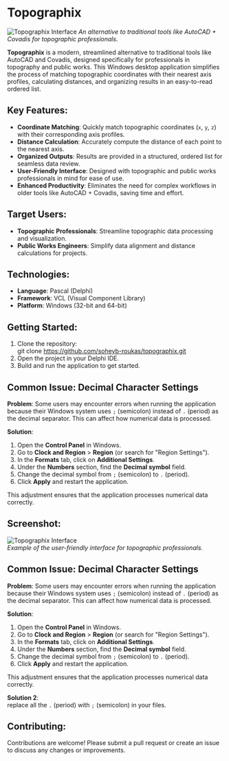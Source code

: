 # Topographix  

![Topographix Interface]([https://i.ibb.co/YQsgKMf/Image1.png](https://raw.githubusercontent.com/soheyb-roukas/Topographix/refs/heads/main/icons8_coordinate_system_150px.png))  
*An alternative to traditional tools like AutoCAD + Covadis for topographic professionals.*

**Topographix** is a modern, streamlined alternative to traditional tools like AutoCAD and Covadis, designed specifically for professionals in topography and public works. This Windows desktop application simplifies the process of matching topographic coordinates with their nearest axis profiles, calculating distances, and organizing results in an easy-to-read ordered list.

## Key Features:
- **Coordinate Matching**: Quickly match topographic coordinates (`x`, `y`, `z`) with their corresponding axis profiles.
- **Distance Calculation**: Accurately compute the distance of each point to the nearest axis.
- **Organized Outputs**: Results are provided in a structured, ordered list for seamless data review.
- **User-Friendly Interface**: Designed with topographic and public works professionals in mind for ease of use.
- **Enhanced Productivity**: Eliminates the need for complex workflows in older tools like AutoCAD + Covadis, saving time and effort.

## Target Users:
- **Topographic Professionals**: Streamline topographic data processing and visualization.
- **Public Works Engineers**: Simplify data alignment and distance calculations for projects.

## Technologies:
- **Language**: Pascal (Delphi)  
- **Framework**: VCL (Visual Component Library)  
- **Platform**: Windows (32-bit and 64-bit)  

## Getting Started:
1. Clone the repository:  
   git clone https://github.com/soheyb-roukas/topographix.git
2. Open the project in your Delphi IDE.
3. Build and run the application to get started.

## Common Issue: Decimal Character Settings  

**Problem**: Some users may encounter errors when running the application because their Windows system uses `;` (semicolon) instead of `.` (period) as the decimal separator. This can affect how numerical data is processed.  

**Solution**:  
1. Open the **Control Panel** in Windows.  
2. Go to **Clock and Region** > **Region** (or search for "Region Settings").  
3. In the **Formats** tab, click on **Additional Settings**.  
4. Under the **Numbers** section, find the **Decimal symbol** field.  
5. Change the decimal symbol from `;` (semicolon) to `.` (period).  
6. Click **Apply** and restart the application.  

This adjustment ensures that the application processes numerical data correctly.  

## Screenshot:
![Topographix Interface](https://i.ibb.co/YQsgKMf/Image1.png)  
*Example of the user-friendly interface for topographic professionals.*

## Common Issue: Decimal Character Settings  

**Problem**: Some users may encounter errors when running the application because their Windows system uses `;` (semicolon) instead of `.` (period) as the decimal separator. This can affect how numerical data is processed.  

**Solution**:  
1. Open the **Control Panel** in Windows.  
2. Go to **Clock and Region** > **Region** (or search for "Region Settings").  
3. In the **Formats** tab, click on **Additional Settings**.  
4. Under the **Numbers** section, find the **Decimal symbol** field.  
5. Change the decimal symbol from `;` (semicolon) to `.` (period).  
6. Click **Apply** and restart the application.  

This adjustment ensures that the application processes numerical data correctly.

**Solution 2**:  
replace all the `.` (period) with `;` (semicolon) in your files.


## Contributing:
Contributions are welcome! Please submit a pull request or create an issue to discuss any changes or improvements.
